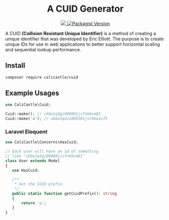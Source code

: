 <h1 align="center">A CUID Generator</h1>

<p align="center">
<a href="https://packagist.org/packages/calicastle/cuid">
<img src="https://img.shields.io/packagist/dt/calicastle/cuid?style=flat-square" />
</a>
<a href="https://packagist.org/packages/calicastle/cuid">
<img alt="Packagist Version" src="https://img.shields.io/packagist/v/calicastle/cuid?style=flat-square">
</a>
</p>

A CUID **(Collision Resistant Unique Identifier)** is a method of creating a unique identifier that was developed by Eric Elliott. The purpose is to create unique IDs for use in web applications to better support horizontal scaling and sequential lookup performance.

## Install
```bash
composer require calicastle/cuid
```

## Example Usages
```php
use CaliCastle\Cuid;

Cuid::make(); // ckbe1q3gi000001jsfnm9cm81
Cuid::make('u'); // ukbe1qos1000201js74bwas75
```

### Laravel Eloquent

```php
use CaliCastle\Concerns\HasCuid;

// Each user will have an id of something 
// like "ukbe1q3gi000001jsfnm9cm81"
class User extends Model 
{
   use HasCuid;

   /**
    * Get the CUID prefix.
    */
   public static function getCuidPrefix(): string
   {
       return 'u';
   }
}
```
